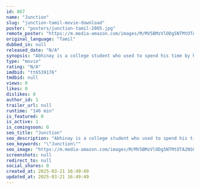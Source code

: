 ```yaml
---
id: 867
name: "Junction"
slug: "junction-tamil-movie-download"
poster: "posters/junction-tamil-2005.jpg"
remote_poster: "https://m.media-amazon.com/images/M/MV5BMzVlODg5NTMtOTA2NS00NmU1LTliMmMtZTNlYTlhNDhhNDE0XkEyXkFqcGdeQXVyNTM3MDMyMDQ@._V1_SX300.jpg"
original_language: "Tamil"
dubbed_in: null
released_date: "N/A"
synopsis: "Abhinay is a college student who used to spend his time by having fun with friends. He falls in love with Amana at first sight. He is a big fan of Kanishka who is an actress. Amana helps Abhinay to meet Kanishka. Kanishka falls in lo"
type: "movie"
rating: "N/A"
imdbid: "tt6539176"
tmdbid: null
views: 0
likes: 0
dislikes: 0
author_id: 1
trailer_url: null
runtime: "146 min"
is_featured: 0
is_active: 1
is_comingsoon: 0
seo_title: "Junction"
seo_description: "Abhinay is a college student who used to spend his time by having fun with friends. He falls in love with Amana at first sight. He is a big fan of Kanishka who is an actress. Amana helps Abhinay to meet Kanishka. Kanishka falls in lo"
seo_keywords: "\"Junction\""
seo_image: "https://m.media-amazon.com/images/M/MV5BMzVlODg5NTMtOTA2NS00NmU1LTliMmMtZTNlYTlhNDhhNDE0XkEyXkFqcGdeQXVyNTM3MDMyMDQ@._V1_SX300.jpg"
screenshots: null
redirect_to: null
social_shares: 0
created_at: 2025-03-21 16:49:49
updated_at: 2025-03-21 16:49:49
---
```


